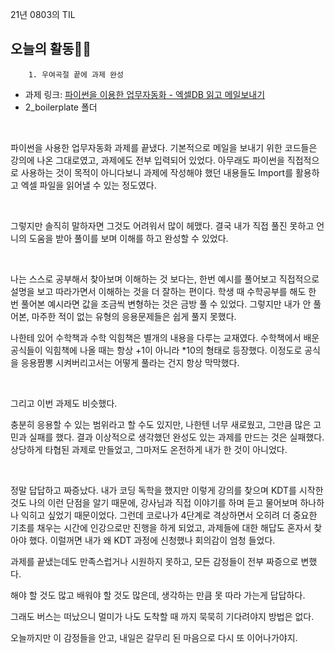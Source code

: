21년 0803의 TIL

## 오늘의 활동🥵😡

        1. 우여곡절 끝에 과제 완성


- 과제 링크: [파이썬을 이용한 업무자동화 - 엑셀DB 읽고 메일보내기](https://github.com/dozukwang/KDT_HW)
- 2_boilerplate 폴더

<br>

파이썬을 사용한 업무자동화 과제를 끝냈다. 기본적으로 메일을 보내기 위한 코드들은 강의에 나온 그대로였고, 과제에도 전부 입력되어 있었다. 아무래도 파이썬을 직접적으로 사용하는 것이 목적이 아니다보니 과제에 작성해야 했던 내용들도 Import를 활용하고 엑셀 파일을 읽어낼 수 있는 정도였다.

<br>

그렇지만 솔직히 말하자면 그것도 어려워서 많이 헤맸다. 결국 내가 직접 풀진 못하고 언니의 도움을 받아 풀이를 보며 이해를 하고 완성할 수 있었다.

<br>

나는 스스로 공부해서 찾아보며 이해하는 것 보다는, 한번 예시를 풀어보고 직접적으로 설명을 보고 따라가면서 이해하는 것을 더 잘하는 편이다. 학생 때 수학공부를 해도 한 번 풀어본 예시라면 값을 조금씩 변형하는 것은 금방 풀 수 있었다. 그렇지만 내가 안 풀어본, 마주한 적이 없는 유형의 응용문제들은 쉽게 풀지 못했다.

나한테 있어 수학책과 수학 익힘책은 별개의 내용을 다루는 교재였다. 수학책에서 배운 공식들이 익힘책에 나올 때는 항상 +1이 아니라 *10의 형태로 등장했다. 이정도로 공식을 응용짬뽕 시켜버리고서는 어떻게 풀라는 건지 항상 막막했다.

<br>

그리고 이번 과제도 비슷했다.

충분히 응용할 수 있는 범위라고 할 수도 있지만, 나한텐 너무 새로웠고, 그만큼 많은 고민과 실패를 했다. 결과 이상적으로 생각했던 완성도 있는 과제를 만드는 것은 실패했다. 상당하게 타협된 과제로 만들었고, 그마저도 온전하게 내가 한 것이 아니었다.

<br>

정말 답답하고 짜증났다. 내가 코딩 독학을 했지만 이렇게 강의를 찾으며 KDT를 시작한 것도 나의 이런 단점을 알기 때문에, 강사님과 직접 이야기를 하며 듣고 물어보며 하나하나 익히고 싶었기 때문이었다. 그런데 코로나가 4단계로 격상하면서 오히려 더 중요한 기초를 채우는 시간에 인강으로만 진행을 하게 되었고, 과제들에 대한 해답도 혼자서 찾아야 했다. 이럴꺼면 내가 왜 KDT 과정에 신청했나 회의감이 엄청 들었다.

과제를 끝냈는데도 만족스럽거나 시원하지 못하고, 모든 감정들이 전부 짜증으로 변했다.

해야 할 것도 많고 배워야 할 것도 많은데, 생각하는 만큼 못 따라 가는게 답답하다.

그래도 버스는 떠났으니 멀미가 나도 도착할 때 까지 묵묵히 기다려야지 방법은 없다.

오늘까지만 이 감정들을 안고, 내일은 갈무리 된 마음으로 다시 또 이어나가야지.
